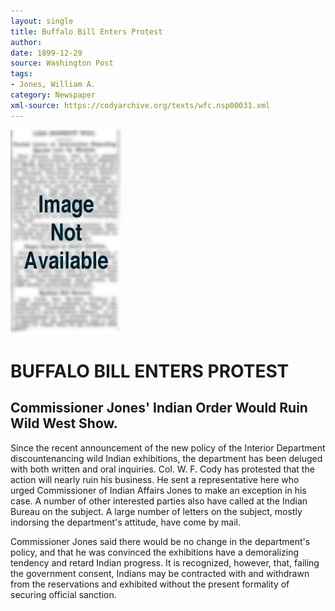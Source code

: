 ```yaml
---
layout: single
title: Buffalo Bill Enters Protest
author: 
date: 1899-12-29
source: Washington Post
tags:
- Jones, William A.
category: Newspaper
xml-source: https://codyarchive.org/texts/wfc.nsp00031.xml
---
```

![Image not available](/figures/default_document.png "Image not available")

# BUFFALO BILL ENTERS PROTEST

## Commissioner Jones' Indian Order Would Ruin Wild West Show.

Since the recent announcement of the new policy of the Interior Department discountenancing wild Indian exhibitions, the department has been deluged with both written and oral inquiries. Col. W. F. Cody has protested that the action will nearly ruin his business. He sent a representative here who urged Commissioner of Indian Affairs Jones to make an exception in his case. A number of other interested parties also have called at the Indian Bureau on the subject. A large number of letters on the subject, mostly indorsing the department's attitude, have come by mail.

Commissioner Jones said there would be no change in the department's policy, and that he was convinced the exhibitions have a demoralizing tendency and retard Indian progress. It is recognized, however, that, failing the government consent, Indians may be contracted with and withdrawn from the reservations and exhibited without the present formality of securing official sanction.